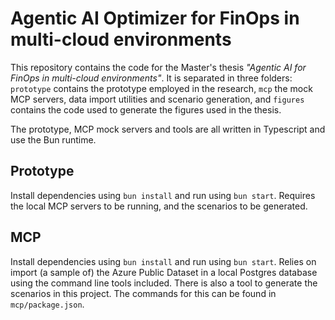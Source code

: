 # Agentic AI Optimizer for FinOps in multi-cloud environments

This repository contains the code for the Master's thesis _"Agentic AI for FinOps in multi-cloud environments"_. It is separated in three folders: `prototype` contains the prototype employed in the research, `mcp` the mock MCP servers, data import utilities and scenario generation, and `figures` contains the code used to generate the figures used in the thesis.

The prototype, MCP mock servers and tools are all written in Typescript and use the Bun runtime.

## Prototype

Install dependencies using `bun install` and run using `bun start`. Requires the local MCP servers to be running, and the scenarios to be generated.

## MCP

Install dependencies using `bun install` and run using `bun start`. Relies on import (a sample of) the Azure Public Dataset in a local Postgres database using the command line tools included. There is also a tool to generate the scenarios in this project. The commands for this can be found in `mcp/package.json`.
